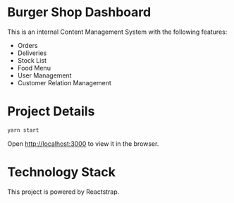 # Burger Shop Dashboard

This is an internal Content Management System with the following features:

* Orders
* Deliveries
* Stock List
* Food Menu 
* User Management
* Customer Relation Management 

# Project Details

```bash
yarn start
```

Open [http://localhost:3000](http://localhost:3000) to view it in the browser.

# Technology Stack

This project is powered by Reactstrap.